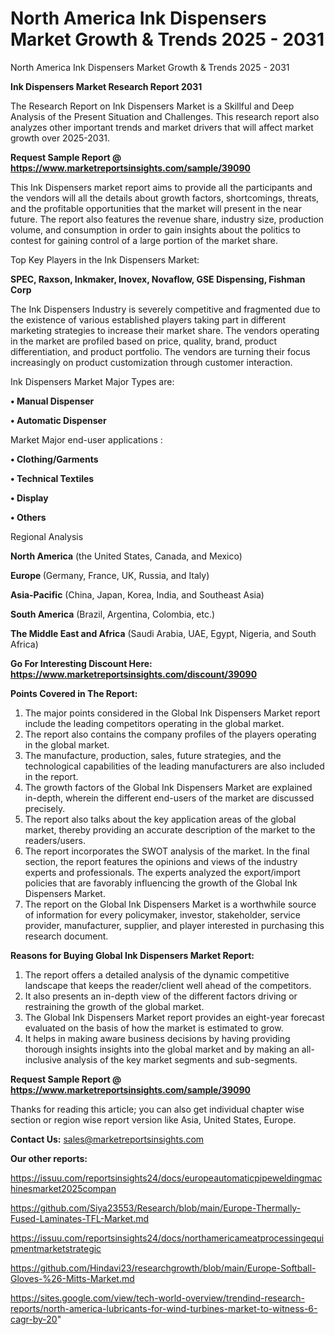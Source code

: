 # North America Ink Dispensers Market Growth & Trends 2025 - 2031
North America Ink Dispensers Market Growth & Trends 2025 - 2031

<strong>Ink Dispensers Market Research Report 2031</strong>

The Research Report on Ink Dispensers Market is a Skillful and Deep Analysis of the Present Situation and Challenges. This research report also analyzes other important trends and market drivers that will affect market growth over 2025-2031.

<strong>Request Sample Report @ <a href=https://www.marketreportsinsights.com/sample/39090>https://www.marketreportsinsights.com/sample/39090</a></strong>

This Ink Dispensers market report aims to provide all the participants and the vendors will all the details about growth factors, shortcomings, threats, and the profitable opportunities that the market will present in the near future. The report also features the revenue share, industry size, production volume, and consumption in order to gain insights about the politics to contest for gaining control of a large portion of the market share.

Top Key Players in the Ink Dispensers Market:

<strong>SPEC, Raxson, Inkmaker, Inovex, Novaflow, GSE Dispensing, Fishman Corp</strong>

The Ink Dispensers Industry is severely competitive and fragmented due to the existence of various established players taking part in different marketing strategies to increase their market share. The vendors operating in the market are profiled based on price, quality, brand, product differentiation, and product portfolio. The vendors are turning their focus increasingly on product customization through customer interaction.

Ink Dispensers Market Major Types are:

<strong>•  Manual Dispenser

•  Automatic Dispenser</strong>

Market Major end-user applications :

<strong>•  Clothing/Garments

•  Technical Textiles

•  Display

•  Others</strong>

Regional Analysis

</u><strong><b>North America</b></strong> (the United States, Canada, and Mexico)

<strong><b>Europe </b></strong>(Germany, France, UK, Russia, and Italy)

<strong><b>Asia-Pacific</b></strong> (China, Japan, Korea, India, and Southeast Asia)

<strong><b>South America</b></strong> (Brazil, Argentina, Colombia, etc.)

<strong><b>The Middle East and Africa</b></strong> (Saudi Arabia, UAE, Egypt, Nigeria, and South Africa)

<strong>Go For Interesting Discount Here: <a href=https://www.marketreportsinsights.com/discount/39090>https://www.marketreportsinsights.com/discount/39090</a></strong>

<strong>Points Covered in The Report:</strong>
<ol>
  <li>The major points considered in the Global Ink Dispensers Market report include the leading competitors operating in the global market.</li>
  <li>The report also contains the company profiles of the players operating in the global market.</li>
  <li>The manufacture, production, sales, future strategies, and the technological capabilities of the leading manufacturers are also included in the report.</li>
  <li>The growth factors of the Global Ink Dispensers Market are explained in-depth, wherein the different end-users of the market are discussed precisely.</li>
  <li>The report also talks about the key application areas of the global market, thereby providing an accurate description of the market to the readers/users.</li>
  <li>The report incorporates the SWOT analysis of the market. In the final section, the report features the opinions and views of the industry experts and professionals. The experts analyzed the export/import policies that are favorably influencing the growth of the Global Ink Dispensers Market.</li>
  <li>The report on the Global Ink Dispensers Market is a worthwhile source of information for every policymaker, investor, stakeholder, service provider, manufacturer, supplier, and player interested in purchasing this research document.</li>
</ol>
<strong>Reasons for Buying Global Ink Dispensers Market Report:</strong>

<ol>
  <li>The report offers a detailed analysis of the dynamic competitive landscape that keeps the reader/client well ahead of the competitors.</li>
  <li>It also presents an in-depth view of the different factors driving or restraining the growth of the global market.</li>
  <li>The Global Ink Dispensers Market report provides an eight-year forecast evaluated on the basis of how the market is estimated to grow.</li>
  <li>It helps in making aware business decisions by having providing thorough insights insights into the global market and by making an all-inclusive analysis of the key market segments and sub-segments.</li>
</ol>
<strong>Request Sample Report @ <a href=https://www.marketreportsinsights.com/sample/39090>https://www.marketreportsinsights.com/sample/39090</a></strong>


Thanks for reading this article; you can also get individual chapter wise section or region wise report version like Asia, United States, Europe.

<strong>Contact Us:</strong>
sales@marketreportsinsights.com

<strong>Our other reports:</strong>

<a href=https://issuu.com/reportsinsights24/docs/europeautomaticpipeweldingmachinesmarket2025compan>https://issuu.com/reportsinsights24/docs/europeautomaticpipeweldingmachinesmarket2025compan</a>

<a href=https://github.com/Siya23553/Research/blob/main/Europe-Thermally-Fused-Laminates-TFL-Market.md>https://github.com/Siya23553/Research/blob/main/Europe-Thermally-Fused-Laminates-TFL-Market.md</a>

<a href=https://issuu.com/reportsinsights24/docs/northamericameatprocessingequipmentmarketstrategic>https://issuu.com/reportsinsights24/docs/northamericameatprocessingequipmentmarketstrategic</a>

<a href=https://github.com/Hindavi23/researchgrowth/blob/main/Europe-Softball-Gloves-%26-Mitts-Market.md>https://github.com/Hindavi23/researchgrowth/blob/main/Europe-Softball-Gloves-%26-Mitts-Market.md</a>

<a href=https://sites.google.com/view/tech-world-overview/trendind-research-reports/north-america-lubricants-for-wind-turbines-market-to-witness-6-cagr-by-20>https://sites.google.com/view/tech-world-overview/trendind-research-reports/north-america-lubricants-for-wind-turbines-market-to-witness-6-cagr-by-20</a>"

